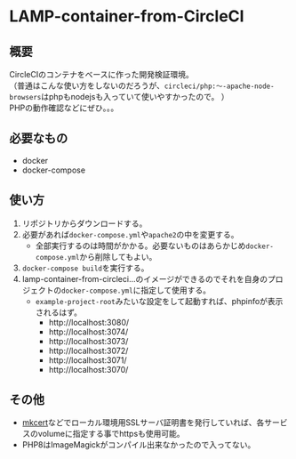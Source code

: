 # LAMP-container-from-CircleCI

## 概要
CircleCIのコンテナをベースに作った開発検証環境。<br>
（普通はこんな使い方をしないのだろうが、`circleci/php:〜-apache-node-browsers`はphpもnodejsも入っていて使いやすかったので。
）<br>
PHPの動作確認などにぜひ。。。

## 必要なもの
- docker
- docker-compose

## 使い方
1. リポジトリからダウンロードする。
1. 必要があれば`docker-compose.yml`や`apache2`の中を変更する。
    - 全部実行するのは時間がかかる。必要ないものはあらかじめ`docker-compose.yml`から削除してもよい。
1. `docker-compose build`を実行する。
1. lamp-container-from-circleci...のイメージができるのでそれを自身のプロジェクトの`docker-compose.yml`に指定して使用する。
    - `example-project-root`みたいな設定をして起動すれば、phpinfoが表示されるはず。
        - http://localhost:3080/
        - http://localhost:3074/
        - http://localhost:3073/
        - http://localhost:3072/
        - http://localhost:3071/
        - http://localhost:3070/

## その他
- [mkcert](https://github.com/FiloSottile/mkcert)などでローカル環境用SSLサーバ証明書を発行していれば、各サービスのvolumeに指定する事でhttpsも使用可能。
- PHP8はImageMagickがコンパイル出来なかったので入ってない。
